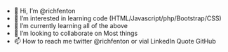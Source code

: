 - 👋 Hi, I’m @richfenton
- 👀 I’m interested in learning code (HTML/Javascript/php/Bootstrap/CSS)
- 🌱 I’m currently learning all of the above
- 💞️ I’m looking to collaborate on Most things
- 📫 How to reach me twitter @richfenton or vial LinkedIn Quote GitHub

<!---
richfenton/richfenton is a ✨ special ✨ repository because its `README.md` (this file) appears on your GitHub profile.
You can click the Preview link to take a look at your changes.
--->
